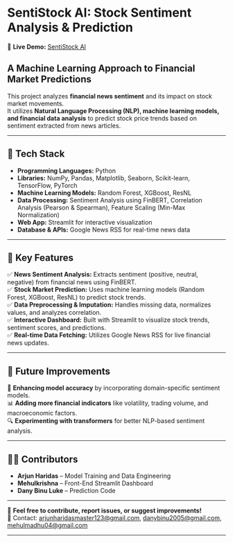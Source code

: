 # SentiStock AI: Stock Sentiment Analysis & Prediction  

🔗 **Live Demo:** [SentiStock AI](https://sentistockai.streamlit.app/)  

## A Machine Learning Approach to Financial Market Predictions  

This project analyzes **financial news sentiment** and its impact on stock market movements.  
It utilizes **Natural Language Processing (NLP), machine learning models, and financial data analysis** to predict stock price trends based on sentiment extracted from news articles.  

---

## 📌 Tech Stack  
- **Programming Languages:** Python  
- **Libraries:** NumPy, Pandas, Matplotlib, Seaborn, Scikit-learn, TensorFlow, PyTorch  
- **Machine Learning Models:** Random Forest, XGBoost, ResNL  
- **Data Processing:** Sentiment Analysis using FinBERT, Correlation Analysis (Pearson & Spearman), Feature Scaling (Min-Max Normalization)  
- **Web App:** Streamlit for interactive visualization  
- **Database & APIs:** Google News RSS for real-time news data  

---

## 🚀 Key Features  
✅ **News Sentiment Analysis:** Extracts sentiment (positive, neutral, negative) from financial news using FinBERT.  
✅ **Stock Market Prediction:** Uses machine learning models (Random Forest, XGBoost, ResNL) to predict stock trends.  
✅ **Data Preprocessing & Imputation:** Handles missing data, normalizes values, and analyzes correlation.  
✅ **Interactive Dashboard:** Built with Streamlit to visualize stock trends, sentiment scores, and predictions.  
✅ **Real-time Data Fetching:** Utilizes Google News RSS for live financial news updates.  

---

## 🔮 Future Improvements  
🚀 **Enhancing model accuracy** by incorporating domain-specific sentiment models.  
📊 **Adding more financial indicators** like volatility, trading volume, and macroeconomic factors.  
🔍 **Experimenting with transformers** for better NLP-based sentiment analysis.  

---

## 👨‍💻 Contributors  
- **Arjun Haridas** – Model Training and Data Engineering  
- **Mehulkrishna** – Front-End Streamlit Dashboard  
- **Dany Binu Luke** – Prediction Code  

---

📌 **Feel free to contribute, report issues, or suggest improvements!**  
📧 Contact: arjunharidasmaster123@gmail.com, danybinu2005@gmail.com, mehulmadhu04@gmail.com 

---
